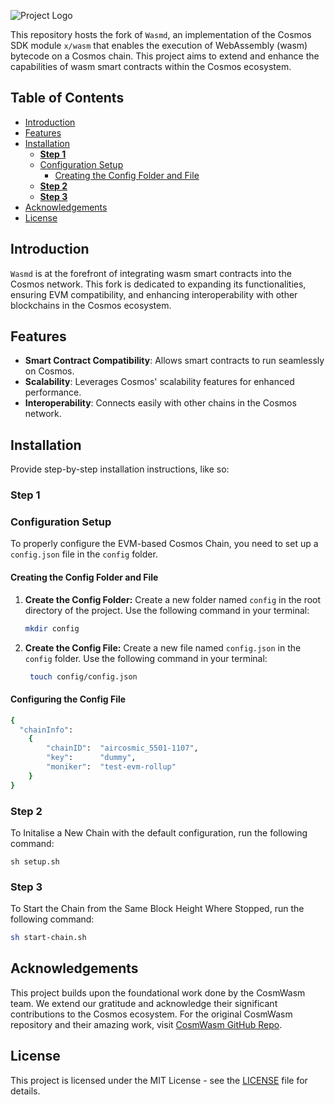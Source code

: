 ![Project Logo](https://www.airchains.io/assets/logos/airchains-cosmwasm-rollup-full-logo.png) 

This repository hosts the fork of `Wasmd`, an implementation of the Cosmos SDK module `x/wasm` that enables the execution of WebAssembly (wasm) bytecode on a Cosmos chain. This project aims to extend and enhance the capabilities of wasm smart contracts within the Cosmos ecosystem.

## Table of Contents


  - [Introduction](#introduction)
  - [Features](#features)
  - [Installation](#installation)
    - [**Step 1**](#step-1)
    - [Configuration Setup](#configuration-setup)
      - [Creating the Config Folder and File](#creating-the-config-folder-and-file)
    - [**Step 2**](#step-2)
    - [**Step 3**](#step-3)
  - [Acknowledgements](#acknowledgements)
  - [License](#license)

## Introduction

`Wasmd` is at the forefront of integrating wasm smart contracts into the Cosmos network. This fork is dedicated to expanding its functionalities, ensuring EVM compatibility, and enhancing interoperability with other blockchains in the Cosmos ecosystem.

## Features

- **Smart Contract Compatibility**: Allows smart contracts to run seamlessly on Cosmos.
- **Scalability**: Leverages Cosmos' scalability features for enhanced performance.
- **Interoperability**: Connects easily with other chains in the Cosmos network.

## Installation
Provide step-by-step installation instructions, like so:

### **Step 1**

### Configuration Setup

To properly configure the EVM-based Cosmos Chain, you need to set up a `config.json` file in the `config` folder.

#### Creating the Config Folder and File

1. **Create the Config Folder:** Create a new folder named `config` in the root directory of the project. Use the following command in your terminal:

   ```bash
   mkdir config
2. **Create the Config File:** Create a new file named `config.json` in the `config` folder. Use the following command in your terminal:

   ```bash
    touch config/config.json
    ```
#### Configuring the Config File

```bash
{
  "chainInfo": 
    {
        "chainID":  "aircosmic_5501-1107",
        "key":      "dummy",
        "moniker":  "test-evm-rollup"
    }
}
```

### **Step 2**

To Initalise a New Chain with the default configuration, run the following command:

```
sh setup.sh
```

### **Step 3**

To Start the Chain from the Same Block Height Where Stopped, run the following command:

```bash
sh start-chain.sh
```

## Acknowledgements

This project builds upon the foundational work done by the CosmWasm team. We extend our gratitude and acknowledge their significant contributions to the Cosmos ecosystem. For the original CosmWasm repository and their amazing work, visit [CosmWasm GitHub Repo](https://github.dev/CosmWasm/cosmwasm).

## License

This project is licensed under the MIT License - see the [LICENSE](LICENSE) file for details.
